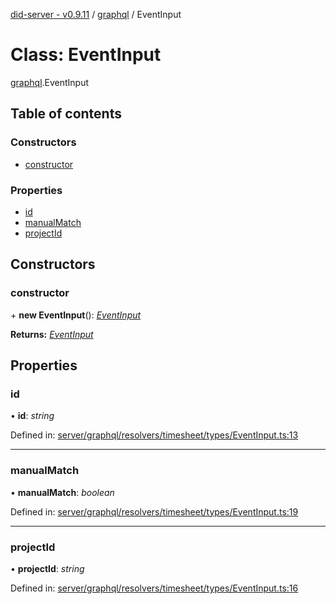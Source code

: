 [did-server - v0.9.11](../README.md) / [graphql](../modules/graphql.md) / EventInput

# Class: EventInput

[graphql](../modules/graphql.md).EventInput

## Table of contents

### Constructors

- [constructor](graphql.eventinput.md#constructor)

### Properties

- [id](graphql.eventinput.md#id)
- [manualMatch](graphql.eventinput.md#manualmatch)
- [projectId](graphql.eventinput.md#projectid)

## Constructors

### constructor

\+ **new EventInput**(): [*EventInput*](graphql.eventinput.md)

**Returns:** [*EventInput*](graphql.eventinput.md)

## Properties

### id

• **id**: *string*

Defined in: [server/graphql/resolvers/timesheet/types/EventInput.ts:13](https://github.com/Puzzlepart/did/blob/dev/server/graphql/resolvers/timesheet/types/EventInput.ts#L13)

___

### manualMatch

• **manualMatch**: *boolean*

Defined in: [server/graphql/resolvers/timesheet/types/EventInput.ts:19](https://github.com/Puzzlepart/did/blob/dev/server/graphql/resolvers/timesheet/types/EventInput.ts#L19)

___

### projectId

• **projectId**: *string*

Defined in: [server/graphql/resolvers/timesheet/types/EventInput.ts:16](https://github.com/Puzzlepart/did/blob/dev/server/graphql/resolvers/timesheet/types/EventInput.ts#L16)

